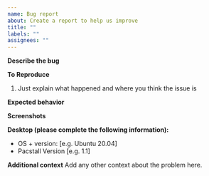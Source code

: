 ```yaml
---
name: Bug report
about: Create a report to help us improve
title: ""
labels: ""
assignees: ""
---
```


**Describe the bug**
<!--
A clear and concise description of what the bug is.
-->

**To Reproduce**
<!--
Steps to reproduce the behavior:
-->
1. Just explain what happened and where you think the issue is

**Expected behavior**
<!--
A clear and concise description of what you expected to happen.
-->

**Screenshots**
<!--
If applicable, add screenshots to help explain your problem.
-->

**Desktop (please complete the following information):**

- OS + version: [e.g. Ubuntu 20.04]
- Pacstall Version [e.g. 1.1]

**Additional context**
Add any other context about the problem here.
